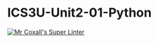 # ICS3U-Unit2-01-Python

[![Mr Coxall's Super Linter](https://github.com/Tyler-Bell/ICS3U-Unit2-01-Python/workflows/Mr%20Coxall's%20Super%20Linter/badge.svg)](https://github.com/Tyler-Bell/ICS3U-Unit2-01-Python/actions/)

